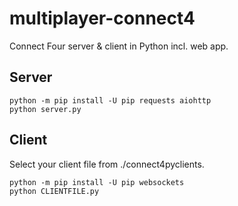 # multiplayer-connect4

Connect Four server & client in Python incl. web app.

## Server

```shell
python -m pip install -U pip requests aiohttp
python server.py
```

## Client

Select your client file from ./connect4pyclients.

```shell
python -m pip install -U pip websockets
python CLIENTFILE.py
```
